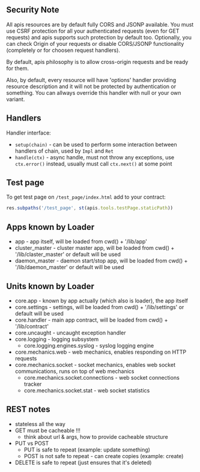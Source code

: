 ## Security Note

All apis resources are by default fully CORS and JSONP available. You must use CSRF protection for all your authenticated requests (even for GET requests) and apis supports such protection by default too. Optionally, you can check Origin of your requests or disable CORS/JSONP functionality (completely or for choosen request handlers).

By default, apis philosophy is to allow cross-origin requests and be ready for them.

Also, by default, every resource will have 'options' handler providing resource description and it will not be protected by authentication or something. You can allways override this handler with null or your own variant.

## Handlers

Handler interface:

* `setup(chain)` - can be used to perform some interaction between handlers of chain, used by `Impl` and `Ret`
* `handle(ctx)` - async handle, must not throw any exceptions, use `ctx.error()` instead, usually must call `ctx.next()` at some point

## Test page

To get test page on `/test_page/index.html` add to your contract:

```js
res.subpaths('/test_page', st(apis.tools.testPage.staticPath))
```

## Apps known by Loader

* app - app itself, will be loaded from cwd() + '/lib/app'
* cluster_master - cluster master app, will be loaded from cwd() + '/lib/claster_master' or default will be used
* daemon_master - daemon start/stop app, will be loaded from cwd() + '/lib/daemon_master' or default will be used

## Units known by Loader

* core.app - known by app actually (which also is loader), the app itself
* core.settings - settings, will be loaded from cwd() + '/lib/settings' or default will be used
* core.handler - main app contract, will be loaded from cwd() + '/lib/contract'
* core.uncaught - uncaught exception handler
* core.logging - logging subsystem
	* core.logging.engines.syslog - syslog logging engine
* core.mechanics.web - web mechanics, enables responding on HTTP requests
* core.mechanics.socket - socket mechanics, enables web socket communications, runs on top of web mechanics
	* core.mechanics.socket.connections - web socket connections tracker
	* core.mechanics.socket.stat - web socket statistics

## REST notes

* stateless all the way
* GET must be cacheable !!!
	* think about url & args, how to provide cacheable structure
* PUT vs POST
	* PUT is safe to repeat (example: update something)
	* POST is not safe to repeat - can create copies (example: create)
* DELETE is safe to repeat (just ensures that it's deleted)

